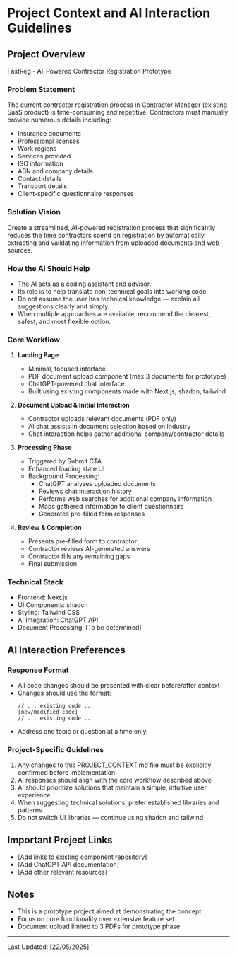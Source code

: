# Project Context and AI Interaction Guidelines

## Project Overview
FastReg - AI-Powered Contractor Registration Prototype


### Problem Statement
The current contractor registration process in Contractor Manager (existing SaaS product) is time-consuming and repetitive. Contractors must manually provide numerous details including:
- Insurance documents
- Professional licenses
- Work regions
- Services provided
- ISO information
- ABN and company details
- Contact details
- Transport details
- Client-specific questionnaire responses

### Solution Vision
Create a streamlined, AI-powered registration process that significantly reduces the time contractors spend on registration by automatically extracting and validating information from uploaded documents and web sources.

### How the AI Should Help
- The AI acts as a coding assistant and advisor.
- Its role is to help translate non-technical goals into working code.
- Do not assume the user has technical knowledge — explain all suggestions clearly and simply.
- When multiple approaches are available, recommend the clearest, safest, and most flexible option.


### Core Workflow
1. **Landing Page**
   - Minimal, focused interface
   - PDF document upload component (max 3 documents for prototype)
   - ChatGPT-powered chat interface
   - Built using existing components made with Next.js, shadcn, tailwind

2. **Document Upload & Initial Interaction**
   - Contractor uploads relevant documents (PDF only)
   - AI chat assists in document selection based on industry
   - Chat interaction helps gather additional company/contractor details

3. **Processing Phase**
   - Triggered by Submit CTA
   - Enhanced loading state UI
   - Background Processing:
     - ChatGPT analyzes uploaded documents
     - Reviews chat interaction history
     - Performs web searches for additional company information
     - Maps gathered information to client questionnaire
     - Generates pre-filled form responses

4. **Review & Completion**
   - Presents pre-filled form to contractor
   - Contractor reviews AI-generated answers
   - Contractor fills any remaining gaps
   - Final submission

### Technical Stack
- Frontend: Next.js
- UI Components: shadcn
- Styling: Tailwind CSS
- AI Integration: ChatGPT API
- Document Processing: [To be determined]

## AI Interaction Preferences

### Response Format
- All code changes should be presented with clear before/after context
- Changes should use the format:
  ```language:path/to/file
  // ... existing code ...
  [new/modified code]
  // ... existing code ...
  ```
- Address one topic or question at a time only.


### Project-Specific Guidelines
1. Any changes to this PROJECT_CONTEXT.md file must be explicitly confirmed before implementation
2. AI responses should align with the core workflow described above
3. AI should prioritize solutions that maintain a simple, intuitive user experience
4. When suggesting technical solutions, prefer established libraries and patterns
5. Do not switch UI libraries — continue using shadcn and tailwind

## Important Project Links
- [Add links to existing component repository]
- [Add ChatGPT API documentation]
- [Add other relevant resources]

## Notes
- This is a prototype project aimed at demonstrating the concept
- Focus on core functionality over extensive feature set
- Document upload limited to 3 PDFs for prototype phase

---
Last Updated: [22/05/2025] 
